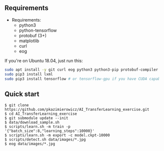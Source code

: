 ## Requirements
* Requirements:
    * python3
    * python-tensorflow
    * protobuf (3+)
    * matplotlib
    * curl
    * eog

If you're on Ubuntu 18.04, just run this:

```bash
sudo apt install -y git curl eog python3 python3-pip protobuf-compiler
sudo pip3 install lxml
sudo pip3 install tensorflow # or tensorflow-gpu if you have CUDA capable GPU and drivers
```

## Quick start
```
$ git clone https://github.com/pkazimierowicz/AI_TransferLearning_exercise.git
$ cd AI_TransferLearning_exercise
$ git submodule update --init
$ data/download_sample.sh
$ scripts/learn.sh -m train -p '{"batch_size":8,"learning_steps":10000}'
$ scripts/learn.sh -m export -c model.ckpt-10000
$ scripts/detect.sh data/images/*.jpg
$ eog data/images/*.jpg
```
